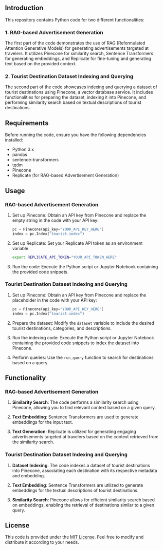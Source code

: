## Introduction

This repository contains Python code for two different functionalities:

### 1. RAG-based Advertisement Generation

The first part of the code demonstrates the use of RAG (Reformulated Attention Generative Models) for generating advertisements targeted at travelers. It utilizes Pinecone for similarity search, Sentence Transformers for generating embeddings, and Replicate for fine-tuning and generating text based on the provided context.

### 2. Tourist Destination Dataset Indexing and Querying

The second part of the code showcases indexing and querying a dataset of tourist destinations using Pinecone, a vector database service. It includes functionalities for preparing the dataset, indexing it into Pinecone, and performing similarity search based on textual descriptions of tourist destinations.

## Requirements

Before running the code, ensure you have the following dependencies installed:

- Python 3.x
- pandas
- sentence-transformers
- tqdm
- Pinecone
- Replicate (for RAG-based Advertisement Generation)

## Usage

### RAG-based Advertisement Generation

1. Set up Pinecone: Obtain an API key from Pinecone and replace the empty string in the code with your API key:

    ```python
    pc = Pinecone(api_key="YOUR_API_KEY_HERE")
    index = pc.Index("tourist-index")
    ```

2. Set up Replicate: Set your Replicate API token as an environment variable:

    ```bash
    export REPLICATE_API_TOKEN="YOUR_API_TOKEN_HERE"
    ```

3. Run the code: Execute the Python script or Jupyter Notebook containing the provided code snippets.

### Tourist Destination Dataset Indexing and Querying

1. Set up Pinecone: Obtain an API key from Pinecone and replace the placeholder in the code with your API key:

    ```python
    pc = Pinecone(api_key="YOUR_API_KEY_HERE")
    index = pc.Index("tourist-index")
    ```

2. Prepare the dataset: Modify the `dataset` variable to include the desired tourist destinations, categories, and descriptions.

3. Run the indexing code: Execute the Python script or Jupyter Notebook containing the provided code snippets to index the dataset into Pinecone.

4. Perform queries: Use the `run_query` function to search for destinations based on a query.

## Functionality

### RAG-based Advertisement Generation

1. **Similarity Search**: The code performs a similarity search using Pinecone, allowing you to find relevant context based on a given query.

2. **Text Embedding**: Sentence Transformers are used to generate embeddings for the input text.

3. **Text Generation**: Replicate is utilized for generating engaging advertisements targeted at travelers based on the context retrieved from the similarity search.

### Tourist Destination Dataset Indexing and Querying

1. **Dataset Indexing**: The code indexes a dataset of tourist destinations into Pinecone, associating each destination with its respective metadata and embedding.

2. **Text Embedding**: Sentence Transformers are utilized to generate embeddings for the textual descriptions of tourist destinations.

3. **Similarity Search**: Pinecone allows for efficient similarity search based on embeddings, enabling the retrieval of destinations similar to a given query.

## License

This code is provided under the [MIT License](LICENSE). Feel free to modify and distribute it according to your needs.
